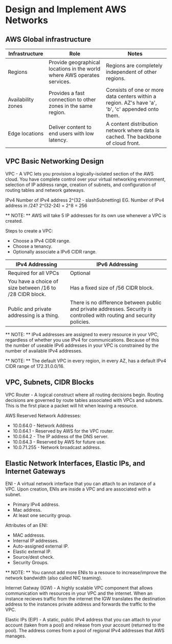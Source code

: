 # Design and Implement AWS Networks

## AWS Global infrastructure

| Infrastructure | Role | Notes |
| -------------- | ---- | ----- |
| Regions | Provide geographical locations in the world where AWS operates services. | Regions are completely independent of other regions. |
| Availability zones | Provides a fast connection to other zones in the same region. | Consists of one or more data centers within a region. AZ's have 'a', 'b', 'c' appended onto them. |
| Edge locations | Deliver content to end users with low latency. | A content distribution network where data is cached. The backbone of cloud front. |

## VPC Basic Networking Design

VPC - A VPC lets you provision a logically-isolated section of the AWS cloud. You have complete control over your virtual networking environment, selection of IP address range, creation of subnets, and configuration of routing tables and network gateways.

IPv4 Number of IPv4 address
2^(32 - slashSubnetting)
EG. Number of IPv4 address in /24?
2^(32-24) = 2^8 = 256

** NOTE: ** AWS will take 5 IP addresses for its own use whenever a VPC is created.

Steps to create a VPC:
* Choose a IPv4 CIDR range.
* Choose a tenancy.
* Optionally associate a IPv6 CIDR range.

| IPv4 Addressing | IPv6 Addressing |
| --------------- | --------------- |
| Required for all VPCs | Optional |
| You have a choice of size between /16 to /28 CIDR block. | Has a fixed size of /56 CIDR block. |
| Public and private addressing is a thing. | There is no difference between public and private addresses. Security is controlled with routing and security policies. |

** NOTE: ** IPv4 addresses are assigned to every resource in your VPC, regardless of whether you use IPv4 for communications. Because of this the number of useable IPv6 addresses in your VPC is constrained by the number of available IPv4 addresses.

** NOTE: ** The default VPC in every region, in every AZ, has a default IPv4 CIDR range of 172.31.0.0/16.

## VPC, Subnets, CIDR Blocks

VPC Router - A logical construct where all routing decisions begin. Routing decisions are governed by route tables associated with VPCs and subnets. This is the first place a packet will hit when leaving a resource.

AWS Reserved Network Addresses:
* 10.0.64.0 - Network Address
* 10.0.64.1 - Reserved by AWS for the VPC router.
* 10.0.64.2 - The IP address of the DNS server.
* 10.0.64.3 - Reserved by AWS for future use.
* 10.0.71.255 - Network broadcast address.

## Elastic Network Interfaces, Elastic IPs, and Internet Gateways

ENI - A virtual network interface that you can attach to an instance of a VPC. Upon creation, ENIs are inside a VPC and are associated with a subnet.
* Primary IPv4 address.
* Mac address.
* At least one security group.

Attributes of an ENI:
* MAC addresss.
* Internal IP addresses.
* Auto-assigned external IP.
* Elastic external IP.
* Source/dest check.
* Security Groups.

** NOTE: ** You cannot add more ENIs to a resouce to increase/improve the network bandwidth (also called NIC teaming).

Internet Gatway (IGW) - A highly scalable VPC component that allows communication with resources in your VPC and the internet. When an instance recieves traffic from the internet the IGW translates the destination address to the instances private address and forwards the traffic to the VPC.

Elastic IPs (EIP) - A static, public IPv4 address that you can attach to your account (taken from a pool) and release from your account (returned to the pool). The address comes from a pool of regional IPv4 addresses that AWS manages.


